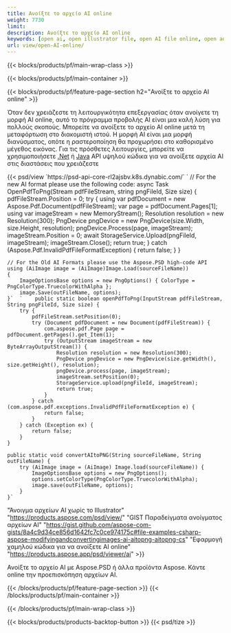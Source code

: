 ```yaml
---
title: Ανοίξτε το αρχείο AI online
weight: 7730
limit: 
description: Ανοίξτε το αρχείο AI online
keywords: [open ai, open illustrator file, open AI file online, open adobe illustrator, preview of ai file, ai format open]
url: view/open-AI-online/
---
```


{{< blocks/products/pf/main-wrap-class >}}


{{< blocks/products/pf/main-container >}}

{{< blocks/products/pf/feature-page-section h2="Ανοίξτε το αρχείο AI online" >}}
<p>Όταν δεν χρειάζεστε τη λειτουργικότητα επεξεργασίας όταν ανοίγετε τη μορφή AI online, αυτό το πρόγραμμα προβολής AI είναι μια καλή λύση για πολλούς σκοπούς. Μπορείτε να ανοίξετε το αρχείο AI online μετά τη μεταφόρτωση στο διακομιστή ιστού. Η μορφή AI είναι μια μορφή διανύσματος, οπότε η ραστεροποίηση θα προχωρήσει στο καθορισμένο μέγεθος εικόνας. Για τις πρόσθετες λειτουργίες, μπορείτε να χρησιμοποιήσετε <a href="/psd/net">.Net</a> ή <a href="/psd/java">Java</a> API υψηλού κώδικα για να ανοίξετε αρχεία AI στις διαστάσεις που χρειάζεστε</p>
{{< psd/view `https://psd-api-core-rl2ajsbv.k8s.dynabic.com/` 
`	// For the new AI format please use the following code:
	async Task<bool> OpenPdfToPng(Stream pdfFileStream, string pngFileId, Size size)
	{
		pdfFileStream.Position = 0;
		try
		{
			using var pdfDocument = new Aspose.Pdf.Document(pdfFileStream);
			var page = pdfDocument.Pages[1];
			using var imageStream = new MemoryStream();
			Resolution resolution = new Resolution(300);
			PngDevice pngDevice = new PngDevice(size.Width, size.Height, resolution);
			pngDevice.Process(page, imageStream);
			imageStream.Position = 0;
			await StorageService.Upload(pngFileId, imageStream);
			imageStream.Close();
			return true;
		}
		catch (Aspose.Pdf.InvalidPdfFileFormatException)
		{
			return false;
		}
	}
	
	// For the Old AI Formats please use the Aspose.PSD high-code API
	using (AiImage image = (AiImage)Image.Load(sourceFileName))
	{
		ImageOptionsBase options = new PngOptions() { ColorType = PngColorType.TruecolorWithAlpha };
		image.Save(outFileName, options);
	}`  `    public static boolean openPdfToPng(InputStream pdfFileStream, String pngFileId, Size size) {
        try {
            pdfFileStream.setPosition(0);
            try (Document pdfDocument = new Document(pdfFileStream)) {
                com.aspose.pdf.Page page = pdfDocument.getPages().get_Item(1);
                try (OutputStream imageStream = new ByteArrayOutputStream()) {
                    Resolution resolution = new Resolution(300);
                    PngDevice pngDevice = new PngDevice(size.getWidth(), size.getHeight(), resolution);
                    pngDevice.process(page, imageStream);
                    imageStream.setPosition(0);
                    StorageService.upload(pngFileId, imageStream);
                    return true;
                }
            } catch (com.aspose.pdf.exceptions.InvalidPdfFileFormatException e) {
                return false;
            }
        } catch (Exception ex) {
            return false;
        }
    }

    public static void convertAItoPNG(String sourceFileName, String outFileName) {
        try (AiImage image = (AiImage) Image.load(sourceFileName)) {
            ImageOptionsBase options = new PngOptions();
            options.setColorType(PngColorType.TruecolorWithAlpha);
            image.save(outFileName, options);
        }
    }` 
"Άνοιγμα αρχείων AI χωρίς το Illustrator" "https://products.aspose.com/psd/view/" 
"GIST Παραδείγματα ανοίγματος αρχείων AI" "https://gist.github.com/aspose-com-gists/8a4c9d34ce856d1642fc7c0ce974175c#file-examples-csharp-aspose-modifyingandconvertingimages-ai-aitopng-aitopng-cs" 
"Εφαρμογή χαμηλού κώδικα για να ανοίξετε AI online" "https://products.aspose.app/psd/viewer/ai" >}}
<p>Ανοίξτε το αρχείο AI με Aspose.PSD ή άλλα προϊόντα Aspose. Κάντε online την προεπισκόπηση αρχείων AI.</p>
{{< /blocks/products/pf/feature-page-section >}}
{{< /blocks/products/pf/main-container >}}


{{< /blocks/products/pf/main-wrap-class >}}

{{< blocks/products/products-backtop-button >}}
{{< psd/tize >}}
